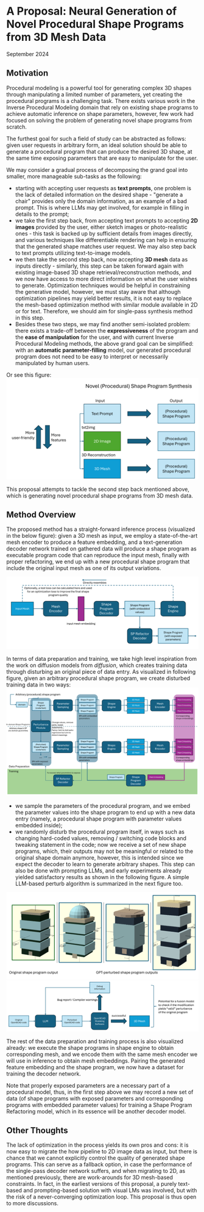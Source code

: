 # A Proposal: Neural Generation of Novel Procedural Shape Programs from 3D Mesh Data

September 2024

## Motivation

Procedural modeling is a powerful tool for generating complex 3D shapes through manipulating a limited number of parameters, yet creating the procedural programs is a challenging task. There exists various work in the Inverse Procedural Modeling domain that rely on existing shape programs to achieve automatic inference on shape parameters, however, few work had focused on solving the problem of generating novel shape programs from scratch.

The furthest goal for such a field of study can be abstracted as follows: given user requests in arbitrary form, an ideal solution should be able to generate a procedural program that can produce the desired 3D shape, at the same time exposing parameters that are easy to manipulate for the user.

We may consider a gradual process of decomposing the grand goal into smaller, more manageable sub-tasks as the following:

- starting with accepting user requests as **text prompts**, one problem is the lack of detailed information on the desired shape - "generate a chair" provides only the domain information, as an example of a bad prompt. This is where LLMs may get involved, for example in filling in details to the prompt;
- we take the first step back, from accepting text prompts to accepting **2D images** provided by the user, either sketch images or photo-realistic ones - this task is backed up by sufficient details from images directly, and various techniques like differentiable rendering can help in ensuring that the generated shape matches user request. We may also step back to text prompts utilizing text-to-image models.
- we then take the second step back, now accepting **3D mesh** data as inputs directly - similarly, this step can be taken forward again with existing image-based 3D shape retrieval/reconstruction methods, and we now have access to more direct information on what the user wishes to generate. Optimization techniques would be helpful in constraining the generative model, however, we must stay aware that although optimization pipelines may yield better results, it is not easy to replace the mesh-based optimization method with similar module available in 2D or for text. Therefore, we should aim for single-pass synthesis method in this step.
- Besides these two steps, we may find another semi-isolated problem: there exists a trade-off between the **expressiveness** of the program and the **ease of manipulation** for the user, and with current Inverse Procedural Modeling methods, the above grand goal can be simplified: with an **automatic parameter-filling** model, our generated procedural program does not need to be easy to interpret or necessarily manipulated by human users.

Or see this figure:
![steps](./figs/steps.png)

This proposal attempts to tackle the second step back mentioned above, which is generating novel procedural shape programs from 3D mesh data.

## Method Overview

The proposed method has a straight-forward inference process (visualized in the below figure): given a 3D mesh as input, we employ a state-of-the-art mesh encoder to produce a feature embedding, and a text-generation decoder network trained on gathered data will produce a shape program as executable program code that can reproduce the input mesh, finally with proper refactoring, we end up with a new procedural shape program that include the original input mesh as one of its output variations.

![inference](./figs/inference.png)

In terms of data preparation and training, we take high level inspiration from the work on diffusion models from *diffusion*, which creates training data through disturbing an original piece of data entry. As visualized in following figure, given an arbitrary procedural shape program, we create disturbed training data in two ways:
![data_prep_and_training](./figs/data_prep_and_training.png)

- we sample the parameters of the procedural program, and we embed the parameter values into the shape program to end up with a new data entry (namely, a procedural shape program with parameter values embedded inside);
- we randomly disturb the procedural program itself, in ways such as changing hard-coded values, removing / switching code blocks and tweaking statement in the code; now we receive a set of new shape programs, which, their outputs may not be meaningful or related to the original shape domain anymore, however, this is intended since we expect the decoder to learn to generate arbitrary shapes. This step can also be done with prompting LLMs, and early experiments already yielded satisfactory results as shown in the following figure. A simple LLM-based perturb algorithm is summarized in the next figure too.

![perturbs](./figs/perturbs.png)
![perturb_alg](./figs/perturb_alg.png)

The rest of the data preparation and training process is also visualized already: we execute the shape programs in shape engine to obtain corresponding mesh, and we encode them with the same mesh encoder we will use in inference to obtain mesh embeddings. Pairing the generated feature embedding and the shape program, we now have a dataset for training the decoder network.

Note that properly exposed parameters are a necessary part of a procedural model, thus, in the first step above we may record a new set of data (of shape programs with exposed parameters and corresponding programs with embedded parameter values) for training a Shape Program Refactoring model, which in its essence will be another decoder model.

## Other Thoughts

The lack of optimization in the process yields its own pros and cons: it is now easy to migrate the how pipeline to 2D image data as input, but there is chance that we cannot explicitly control the quality of generated shape programs. This can serve as a fallback option, in case the performance of the single-pass decoder network suffers, and when migrating to 2D, as mentioned previously, there are work-arounds for 3D mesh-based constraints. In fact, in the earliest versions of this proposal, a purely text-based and prompting-based solution with visual LMs was involved, but with the risk of a never-converging optimization loop. This proposal is thus open to more discussions.

